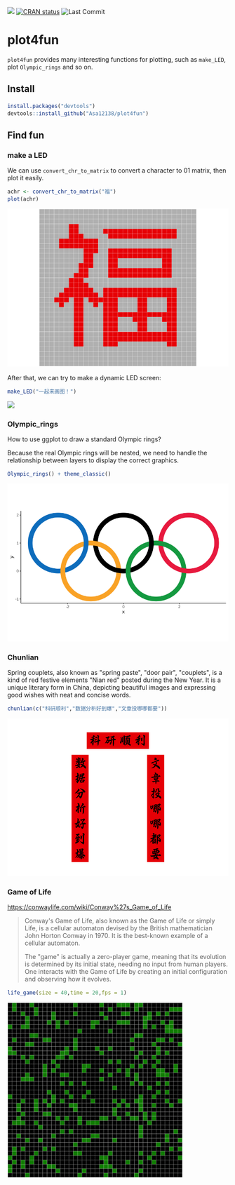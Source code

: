 

<!-- badges: start -->
[![](https://img.shields.io/badge/blog-@asa-blue.svg)](https://asa-blog.netlify.app/)
[![CRAN status](https://www.r-pkg.org/badges/version/plot4fun)](https://CRAN.R-project.org/package=plot4fun)
![Last Commit](https://img.shields.io/github/last-commit/Asa12138/plot4fun)
<!-- badges: end -->


# plot4fun

`plot4fun` provides many interesting functions for plotting, such as `make_LED`, plot `Olympic_rings` and so on.

## Install


```r
install.packages("devtools")
devtools::install_github("Asa12138/plot4fun")
```

## Find fun

### make a LED

We can use `convert_chr_to_matrix` to convert a character to 01 matrix, then plot it easily.

```r
achr <- convert_chr_to_matrix("福")
plot(achr)
```

![](README_files/figure-html/unnamed-chunk-3-1.png)<!-- -->

After that, we can try to make a dynamic LED screen:


```r
make_LED("一起来画图！")
```

![](README_files/figure-html/unnamed-chunk-4-1.gif)<!-- -->

### Olympic_rings

How to use ggplot to draw a standard Olympic rings?

Because the real Olympic rings will be nested, we need to handle the relationship between layers to display the correct graphics.


```r
Olympic_rings() + theme_classic()
```

![](README_files/figure-html/unnamed-chunk-5-1.png)<!-- -->

### Chunlian

Spring couplets, also known as "spring paste", "door pair", "couplets", is a kind of red festive elements "Nian red" posted during the New Year. It is a unique literary form in China, depicting beautiful images and expressing good wishes with neat and concise words.


```r
chunlian(c("科研顺利","数据分析好到爆","文章投哪哪都要"))
```

![](README_files/figure-html/unnamed-chunk-6-1.png)<!-- -->

### Game of Life
<https://conwaylife.com/wiki/Conway%27s_Game_of_Life>

> Conway's Game of Life, also known as the Game of Life or simply Life, is a cellular automaton devised by the British mathematician John Horton Conway in 1970. It is the best-known example of a cellular automaton.
>
> The "game" is actually a zero-player game, meaning that its evolution is determined by its initial state, needing no input from human players. One interacts with the Game of Life by creating an initial configuration and observing how it evolves.


```r
life_game(size = 40,time = 20,fps = 1)
```

![](README_files/figure-html/unnamed-chunk-7-1.gif)<!-- -->


